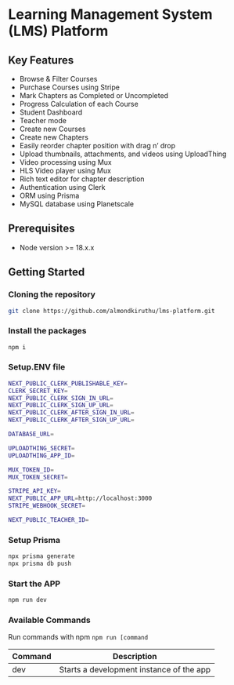 # Learning Management System (LMS) Platform

## Key Features

- Browse & Filter Courses
- Purchase Courses using Stripe
- Mark Chapters as Completed or Uncompleted
- Progress Calculation of each Course
- Student Dashboard
- Teacher mode
- Create new Courses
- Create new Chapters
- Easily reorder chapter position with drag n’ drop
- Upload thumbnails, attachments, and videos using UploadThing
- Video processing using Mux
- HLS Video player using Mux
- Rich text editor for chapter description
- Authentication using Clerk
- ORM using Prisma
- MySQL database using Planetscale

## Prerequisites

- Node version >= 18.x.x

## Getting Started

### Cloning the repository

```bash
git clone https://github.com/almondkiruthu/lms-platform.git

```

### Install the packages

```bash
npm i

```

### Setup.ENV file

```bash
NEXT_PUBLIC_CLERK_PUBLISHABLE_KEY=
CLERK_SECRET_KEY=
NEXT_PUBLIC_CLERK_SIGN_IN_URL=
NEXT_PUBLIC_CLERK_SIGN_UP_URL=
NEXT_PUBLIC_CLERK_AFTER_SIGN_IN_URL=
NEXT_PUBLIC_CLERK_AFTER_SIGN_UP_URL=

DATABASE_URL=

UPLOADTHING_SECRET=
UPLOADTHING_APP_ID=

MUX_TOKEN_ID=
MUX_TOKEN_SECRET=

STRIPE_API_KEY=
NEXT_PUBLIC_APP_URL=http://localhost:3000
STRIPE_WEBHOOK_SECRET=

NEXT_PUBLIC_TEACHER_ID=


```

### Setup Prisma

```bash
npx prisma generate
npx prisma db push

```

### Start the APP

```bash
npm run dev
```

### Available Commands

Run commands with npm `npm run [command`

| Command | Description                              |
| ------- | ---------------------------------------- |
| dev     | Starts a development instance of the app |
